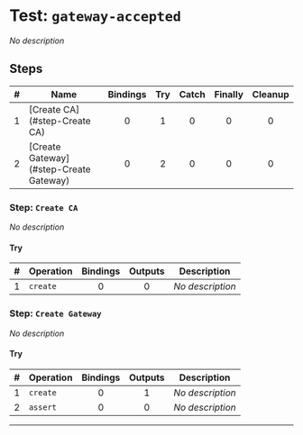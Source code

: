 # Test: `gateway-accepted`

*No description*

## Steps

| # | Name | Bindings | Try | Catch | Finally | Cleanup |
|:-:|---|:-:|:-:|:-:|:-:|:-:|
| 1 | [Create CA](#step-Create CA) | 0 | 1 | 0 | 0 | 0 |
| 2 | [Create Gateway](#step-Create Gateway) | 0 | 2 | 0 | 0 | 0 |

### Step: `Create CA`

*No description*

#### Try

| # | Operation | Bindings | Outputs | Description |
|:-:|---|:-:|:-:|---|
| 1 | `create` | 0 | 0 | *No description* |

### Step: `Create Gateway`

*No description*

#### Try

| # | Operation | Bindings | Outputs | Description |
|:-:|---|:-:|:-:|---|
| 1 | `create` | 0 | 1 | *No description* |
| 2 | `assert` | 0 | 0 | *No description* |

---

